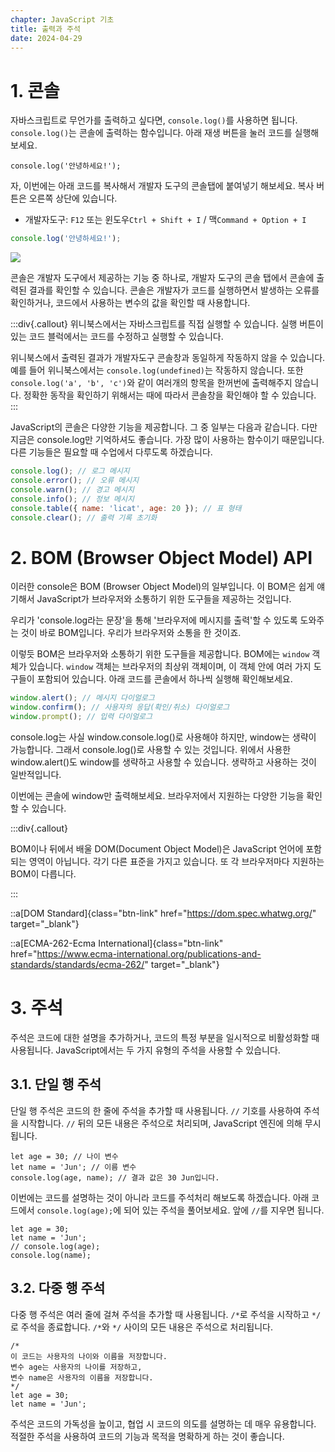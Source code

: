 ```yaml
---
chapter: JavaScript 기초
title: 출력과 주석
date: 2024-04-29
---
```


# 1. 콘솔

자바스크립트로 무언가를 출력하고 싶다면, `console.log()`를 사용하면 됩니다. `console.log()`는 콘솔에 출력하는 함수입니다. 아래 재생 버튼을 눌러 코드를 실행해보세요.

```javascript-exec
console.log('안녕하세요!');
```

자, 이번에는 아래 코드를 복사해서 개발자 도구의 콘솔탭에 붙여넣기 해보세요. 복사 버튼은 오른쪽 상단에 있습니다.

- 개발자도구: `F12` 또는 윈도우`Ctrl + Shift + I` / 맥`Command + Option + I`

```javascript
console.log('안녕하세요!');
```

![](/images/javascript/chapter01/Untitled%202.png)

콘솔은 개발자 도구에서 제공하는 기능 중 하나로, 개발자 도구의 콘솔 탭에서 콘솔에 출력된 결과를 확인할 수 있습니다. 콘솔은 개발자가 코드를 실행하면서 발생하는 오류를 확인하거나, 코드에서 사용하는 변수의 값을 확인할 때 사용합니다.

:::div{.callout}
위니북스에서는 자바스크립트를 직접 실행할 수 있습니다. 실행 버튼이 있는 코드 블럭에서는 코드를 수정하고 실행할 수 있습니다.

위니북스에서 출력된 결과가 개발자도구 콘솔창과 동일하게 작동하지 않을 수 있습니다. 예를 들어 위니북스에서는 `console.log(undefined)`는 작동하지 않습니다. 또한 `console.log('a', 'b', 'c')`와 같이 여러개의 항목을 한꺼번에 출력해주지 않습니다. 정확한 동작을 확인하기 위해서는 때에 따라서 콘솔창을 확인해야 할 수 있습니다.
:::

JavaScript의 콘솔은 다양한 기능을 제공합니다. 그 중 일부는 다음과 같습니다. 다만 지금은 console.log만 기억하셔도 좋습니다. 가장 많이 사용하는 함수이기 때문입니다. 다른 기능들은 필요할 때 수업에서 다루도록 하겠습니다.

```jsx
console.log(); // 로그 메시지
console.error(); // 오류 메시지
console.warn(); // 경고 메시지
console.info(); // 정보 메시지
console.table({ name: 'licat', age: 20 }); // 표 형태
console.clear(); // 출력 기록 초기화
```

# 2. BOM (Browser Object Model) API

이러한 console은 BOM (Browser Object Model)의 일부입니다. 이 BOM은 쉽게 얘기해서 JavaScript가 브라우저와 소통하기 위한 도구들을 제공하는 것입니다.

우리가 'console.log라는 문장'을 통해 '브라우저에 메시지를 출력'할 수 있도록 도와주는 것이 바로 BOM입니다. 우리가 브라우저와 소통을 한 것이죠.

이렇듯 BOM은 브라우저와 소통하기 위한 도구들을 제공합니다. BOM에는 `window` 객체가 있습니다. `window` 객체는 브라우저의 최상위 객체이며, 이 객체 안에 여러 가지 도구들이 포함되어 있습니다. 아래 코드를 콘솔에서 하나씩 실행해 확인해보세요.

```jsx
window.alert(); // 메시지 다이얼로그
window.confirm(); // 사용자의 응답(확인/취소) 다이얼로그
window.prompt(); // 입력 다이얼로그
```

console.log는 사실 window.console.log()로 사용해야 하지만, window는 생략이 가능합니다. 그래서 console.log()로 사용할 수 있는 것입니다. 위에서 사용한 window.alert()도 window를 생략하고 사용할 수 있습니다. 생략하고 사용하는 것이 일반적입니다.

이번에는 콘솔에 window만 출력해보세요. 브라우저에서 지원하는 다양한 기능을 확인할 수 있습니다.

:::div{.callout}

BOM이나 뒤에서 배울 DOM(Document Object Model)은 JavaScript 언어에 포함되는 영역이 아닙니다. 각기 다른 표준을 가지고 있습니다. 또 각 브라우저마다 지원하는 BOM이 다릅니다.

:::

::a[DOM Standard]{class="btn-link" href="https://dom.spec.whatwg.org/" target="\_blank"}

::a[ECMA-262-Ecma International]{class="btn-link" href="https://www.ecma-international.org/publications-and-standards/standards/ecma-262/" target="\_blank"}

# 3. 주석

주석은 코드에 대한 설명을 추가하거나, 코드의 특정 부분을 일시적으로 비활성화할 때 사용됩니다. JavaScript에서는 두 가지 유형의 주석을 사용할 수 있습니다.

## 3.1. 단일 행 주석

단일 행 주석은 코드의 한 줄에 주석을 추가할 때 사용됩니다. `//` 기호를 사용하여 주석을 시작합니다. `//` 뒤의 모든 내용은 주석으로 처리되며, JavaScript 엔진에 의해 무시됩니다.

```javascript-exec
let age = 30; // 나이 변수
let name = 'Jun'; // 이름 변수
console.log(age, name); // 결과 값은 30 Jun입니다.
```

이번에는 코드를 설명하는 것이 아니라 코드를 주석처리 해보도록 하겠습니다. 아래 코드에서 `console.log(age);`에 되어 있는 주석을 풀어보세요. 앞에 `//`를 지우면 됩니다.

```javascript-exec
let age = 30;
let name = 'Jun';
// console.log(age);
console.log(name);
```

## 3.2. 다중 행 주석

다중 행 주석은 여러 줄에 걸쳐 주석을 추가할 때 사용됩니다. `/*`로 주석을 시작하고 `*/`로 주석을 종료합니다. `/*`와 `*/` 사이의 모든 내용은 주석으로 처리됩니다.

```javascript-exec
/*
이 코드는 사용자의 나이와 이름을 저장합니다.
변수 age는 사용자의 나이를 저장하고,
변수 name은 사용자의 이름을 저장합니다.
*/
let age = 30;
let name = 'Jun';
```

주석은 코드의 가독성을 높이고, 협업 시 코드의 의도를 설명하는 데 매우 유용합니다. 적절한 주석을 사용하여 코드의 기능과 목적을 명확하게 하는 것이 좋습니다.
